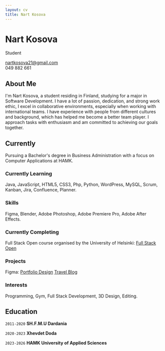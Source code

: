 ```yaml
---
layout: cv
title: Nart Kosova
---
```

# Nart Kosova
Student

<div id="webaddress">
<a href="nartkosova21@gmail.com">nartkosova21@gmail.com</a> <br>
<a>049 882 661</a>
</div>

## About Me

I'm Nart Kosova, a student residing in Finland, studying for a major in Software Development. I have a lot of passion, dedication, and strong work ethic, I excel in collaborative environments, especially when working with international teams. 
I have experience with people from different cultures and background, which has helped me become a better team player. I approach tasks with enthusiasm and am committed to achieving our goals together.

## Currently

Pursuing a Bachelor's degree in Business Administration with a focus on Computer Applications at HAMK.

### Currently Learning

Java, JavaScript, HTML5, CSS3, Php, Python, WordPress, MySQL, Scrum, Kanban, Jira, Confluence, Planner.

### Skills

Figma, Blender, Adobe Photoshop, Adobe Premiere Pro, Adobe After Effects.

### Currently Completing

Full Stack Open course organised by the University of Helsinki: <a href="https://fullstackopen.com/en/">Full Stack Open</a>

### Projects

Figma: <a href="https://www.figma.com/proto/JN2WLsvZqQYVkyTrEx2MvM/Team-21-Project?type=design&node-id=1-3&t=EVEr7mLhYvpLu4CW-0&scaling=scale-down&page-id=0%3A1">Portfolio Design</a>
<a href="https://www.figma.com/file/oS0gG0uCsLvKrCS291aQb5/Self-portfolio?type=design&mode=design&t=pB0mlXkvKQMDSQtZ-1">Travel Blog</a>

### Interests

Programming, Gym, Full Stack Development, 3D Design, Editing.


## Education

`2011-2020`
__SH.F.M.U Dardania__

`2020-2023`
__Xhevdet Doda__

`2023-2026`
__HAMK University of Applied Sciences__



<!-- ### Footer

Last updated: May 2013 -->


